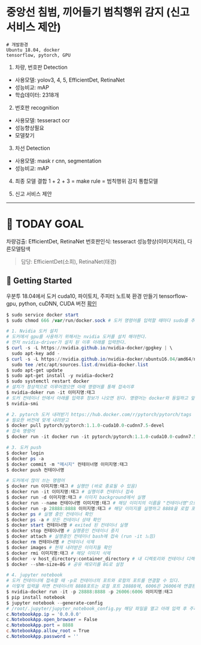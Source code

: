 # 중앙선 침범, 끼어들기 범칙행위 감지 (신고 서비스 제안)

```
# 개발환경
Ubuntu 18.04, docker
tensorflow, pytorch, GPU
```

1. 차량, 번호판 Detection
- 사용모델: yolov3, 4, 5, EfficientDet, RetinaNet
- 성능비교: mAP
- 학습데이터: 2318개

2. 번호판 recognition
- 사용모델: tesseract ocr
- 성능향상필요
- 모델찾기

3. 차선 Detection
- 사용모델: mask r cnn, segmentation
- 성능비교: mAP

4. 최종 모델 결합
1 + 2 + 3 = make rule = 범칙행위 감지 통합모델

5. 신고 서비스 제안

---

# 🚀 TODAY GOAL
차량검출: EfficientDet, RetinaNet
번호판인식: tesseract 성능향상(이미지처리), 다른모델탐색
> 담당: EfficientDet(소희), RetinaNet(태경)

## 🚀 Getting Started 
우분투 18.04에서 도커 cuda10, 파이토치, 주피터 노트북 환경 만들기
tensorflow-gpu, python, cuDNN, CUDA 버전 [확인](https://www.tensorflow.org/install/source#gpu) 

``` powershell ubuntu
$ sudo service docker start
$ sudo chmod 666 /var/run/docker.sock # 도커 명령어를 입력할 때마다 sudo를 추가적으로 입력하기 귀찮으므로 권한 부여

# 1. Nvidia 도커 설치
# 도커에서 gpu를 사용하기 위해서는 nvidia 도커를 설치 해야한다.
# 먼저 nvidia-driver가 설치 된 이후 아래를 입력한다.
$ curl -s -L https://nvidia.github.io/nvidia-docker/gpgkey | \
  sudo apt-key add -
$ curl -s -L https://nvidia.github.io/nvidia-docker/ubuntu16.04/amd64/nvidia-docker.list | \
  sudo tee /etc/apt/sources.list.d/nvidia-docker.list
$ sudo apt-get update
$ sudo apt-get install -y nvidia-docker2
$ sudo systemctl restart docker
# 설치가 정상적으로 이루어졌으면 아래 명령어를 통해 접속이후
$ nvidia-doker run -it 이미지명:태그
# 도커 컨테이너 안에서 아래를 입력후 정보가 나오면 된다. 명령어는 docker와 동일하고 앞에 nvidia-라는 접두어만 추가하면 된다.
$ nvidia-smi

# 2. pytorch 도커 내려받기 https://hub.docker.com/r/pytorch/pytorch/tags
# 필요한 버전에 맞게 내려받고
$ docker pull pytorch/pytorch:1.1.0-cuda10.0-cudnn7.5-devel
# 접속 명령어
$ docker run -it docker run -it pytorch/pytorch:1.1.0-cuda10.0-cudnn7.5-devel

# 3. 도커 push
$ docker login
$ docker ps -a
$ docker commit -m "메시지" 컨테이너명 이미지명:태그
$ docker push 컨테이너명

# 도커에서 많이 쓰는 명령어
$ docker run 이미지명:태그 # 실행만 (바로 종료될 수 있음)
$ docker run -it 이미지명:태그 # 실행이후 컨테이너 접속
$ docker run -d 이미지명:태그 # 이미지 background에서 실행
$ docker run --name 컨테이너명 이미지명:태그 # 해당 이미지의 이름을 "컨테이너명"으로 실행
$ docker run -p 28888:8888 이미지명:태그 # 해당 이미지를 실행하고 8888을 로컬 포트 28888에 연결
$ docker ps # 실행 중인 컨테이너 확인
$ docker ps -a # 모든 컨테이너 상태 확인
$ docker start 컨테이너명 # exited 된 컨테이너 실행
$ docker stop 컨테이너명 # 실행중인 컨테이너 중지
$ docker attach # 실행중인 컨테이너 bash에 접속 (run -it 느낌)
$ docker rm 컨테이너명 # 컨테이너 삭제
$ docker images # 현재 내려받은 이미지들 확인
$ docker rmi 이미지명:태그 # 해당 이미지 삭제
$ docker -v host_directory:container_directory # 내 디렉토리와 컨테이너 디렉토리 연결
$ docker --shm-size=8G # 공유 메모리를 8G로 설정

# 4. jupyter notebook
# 도커 컨테이너에 접속할 때 -p로 컨테이너의 포트와 로컬의 포트를 연결할 수 있다.
# 이렇게 입력을 하면 컨테이너의 8888포트는 로컬 포트 28888에, 6006은 26006에 연결된다.
$ nvidia-docker run -it -p 28888:8888 -p 26006:6006 이미지명:태그
$ pip install notebook
$ jupyter notebook --generate-config
# /root/.jupyter/jupyter_notebook_config.py 해당 파일을 열고 아래 입력 후 주피터 실행
c.NotebookApp.ip = '0.0.0.0'
c.NotebookApp.open_browser = False
c.NotebookApp.port = 8888
c.NotebookApp.allow_root = True
c.NotebookApp.password = ''
```